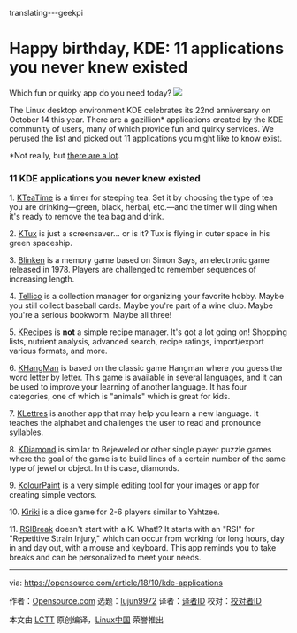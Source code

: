 translating---geekpi

Happy birthday, KDE: 11 applications you never knew existed
======
Which fun or quirky app do you need today?
![](https://opensource.com/sites/default/files/styles/image-full-size/public/lead-images/BIZ_DebucketizeOrgChart_A.png?itok=RB3WBeQQ)

The Linux desktop environment KDE celebrates its 22nd anniversary on October 14 this year. There are a gazillion* applications created by the KDE community of users, many of which provide fun and quirky services. We perused the list and picked out 11 applications you might like to know exist.

*Not really, but [there are a lot][1].

### 11 KDE applications you never knew existed

1\. [KTeaTime][2] is a timer for steeping tea. Set it by choosing the type of tea you are drinking—green, black, herbal, etc.—and the timer will ding when it's ready to remove the tea bag and drink.

2\. [KTux][3] is just a screensaver... or is it? Tux is flying in outer space in his green spaceship.

3\. [Blinken][4] is a memory game based on Simon Says, an electronic game released in 1978. Players are challenged to remember sequences of increasing length.

4\. [Tellico][5] is a collection manager for organizing your favorite hobby. Maybe you still collect baseball cards. Maybe you're part of a wine club. Maybe you're a serious bookworm. Maybe all three!

5\. [KRecipes][6] is **not** a simple recipe manager. It's got a lot going on! Shopping lists, nutrient analysis, advanced search, recipe ratings, import/export various formats, and more.

6\. [KHangMan][7] is based on the classic game Hangman where you guess the word letter by letter. This game is available in several languages, and it can be used to improve your learning of another language. It has four categories, one of which is "animals" which is great for kids.

7\. [KLettres][8] is another app that may help you learn a new language. It teaches the alphabet and challenges the user to read and pronounce syllables.

8\. [KDiamond][9] is similar to Bejeweled or other single player puzzle games where the goal of the game is to build lines of a certain number of the same type of jewel or object. In this case, diamonds.

9\. [KolourPaint][10] is a very simple editing tool for your images or app for creating simple vectors.

10\. [Kiriki][11] is a dice game for 2-6 players similar to Yahtzee.

11\. [RSIBreak][12] doesn't start with a K. What!? It starts with an "RSI" for "Repetitive Strain Injury," which can occur from working for long hours, day in and day out, with a mouse and keyboard. This app reminds you to take breaks and can be personalized to meet your needs.

--------------------------------------------------------------------------------

via: https://opensource.com/article/18/10/kde-applications

作者：[Opensource.com][a]
选题：[lujun9972][b]
译者：[译者ID](https://github.com/译者ID)
校对：[校对者ID](https://github.com/校对者ID)

本文由 [LCTT](https://github.com/LCTT/TranslateProject) 原创编译，[Linux中国](https://linux.cn/) 荣誉推出

[a]: https://opensource.com
[b]: https://github.com/lujun9972
[1]: https://www.kde.org/applications/
[2]: https://www.kde.org/applications/games/kteatime/
[3]: https://userbase.kde.org/KTux
[4]: https://www.kde.org/applications/education/blinken
[5]: http://tellico-project.org/
[6]: https://www.kde.org/applications/utilities/krecipes/
[7]: https://edu.kde.org/khangman/
[8]: https://edu.kde.org/klettres/
[9]: https://games.kde.org/game.php?game=kdiamond
[10]: https://www.kde.org/applications/graphics/kolourpaint/
[11]: https://www.kde.org/applications/games/kiriki/
[12]: https://userbase.kde.org/RSIBreak
